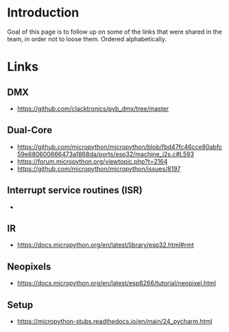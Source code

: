 # Introduction
Goal of this page is to follow up on some of the links that were shared in the team, in order not to loose them.
Ordered alphabetically.

# Links
## DMX
- https://github.com/clacktronics/pyb_dmx/tree/master

## Dual-Core
- https://github.com/micropython/micropython/blob/fbd47fc46cce80abfc59e680600666473a1868da/ports/esp32/machine_i2s.c#L593
- https://forum.micropython.org/viewtopic.php?t=2164
- https://github.com/micropython/micropython/issues/8197

## Interrupt service routines (ISR)
-

## IR
- https://docs.micropython.org/en/latest/library/esp32.html#rmt

## Neopixels
- https://docs.micropython.org/en/latest/esp8266/tutorial/neopixel.html

## Setup
- https://micropython-stubs.readthedocs.io/en/main/24_pycharm.html
